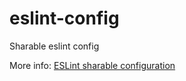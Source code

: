 # eslint-config

Sharable eslint config

More info: [ESLint sharable configuration](https://eslint.org/docs/developer-guide/shareable-configs)
